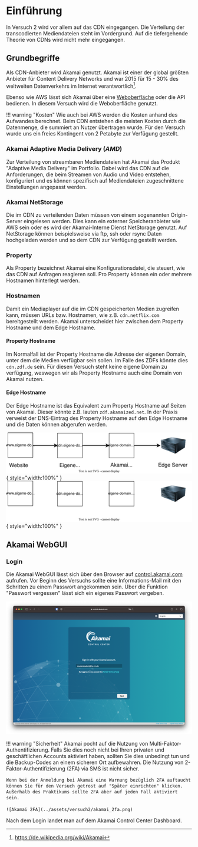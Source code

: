 # Einführung

In Versuch 2 wird vor allem auf das CDN eingegangen. Die Verteilung der transcodierten Mediendateien steht im Vordergrund. Auf die tiefergehende Theorie von CDNs wird nicht mehr eingegangen. 

## Grundbegriffe

Als CDN-Anbieter wird Akamai genutzt. Akamai ist einer der global größten Anbieter für Content Delivery Networks und war 2015 für 15 - 30% des weltweiten Datenverkehrs im Internet verantwortlich[^1].

[^1]: https://de.wikipedia.org/wiki/Akamai

Ebenso wie AWS lässt sich Akamai über eine [Weboberfläche](https://control.akamai.com) oder die API bedienen. In diesem Versuch wird die Weboberfläche genutzt.

!!! warning "Kosten"
    Wie auch bei AWS werden die Kosten anhand des Aufwandes berechnet. Beim CDN entstehen die meisten Kosten durch die Datenmenge, die summiert an Nutzer übertragen wurde. Für den Versuch wurde uns ein freies Kontingent von 2 Petabyte zur Verfügung gestellt.

### Akamai Adaptive Media Delivery (*AMD*)

Zur Verteilung von streambaren Mediendateien hat Akamai das Produkt "Adaptive Media Delivery" im Portfolio. Dabei wird das CDN auf die Anforderungen, die beim Streamen von Audio und Video entstehen, konfiguriert und es können spezifisch auf Mediendateien zugeschnittene Einstellungen angepasst werden.

### Akamai NetStorage

Die im CDN zu verteilenden Daten müssen von einem sogenannten Origin-Server eingelesen werden. Dies kann ein externer Speicheranbieter wie AWS sein oder es wird der Akamai-Interne Dienst NetStorage genutzt. Auf NetStorage können beispielsweise via ftp, ssh oder rsync Daten hochgeladen werden und so dem CDN zur Verfügung gestellt werden.

### Property

Als Property bezeichnet Akamai eine Konfigurationsdatei, die steuert, wie das CDN auf Anfragen reagieren soll. Pro Property können ein oder mehrere Hostnamen hinterlegt werden.

### Hostnamen

Damit ein Mediaplayer auf die im CDN gespeicherten Medien zugreifen kann, müssen URLs bzw. Hostnamen, wie z.B. `cdn.netflix.com` bereitgestellt werden. Akamai unterscheidet hier zwischen dem Property Hostname und dem Edge Hostname. 

#### Property Hostname

Im Normalfall ist der Property Hostname die Adresse der eigenen Domain, unter dem die Medien verfügbar sein sollen. Im Falle des ZDFs könnte dies `cdn.zdf.de` sein. Für diesen Versuch steht keine eigene Domain zu verfügung, weswegen wir als Property Hostname auch eine Domain von Akamai nutzen.

#### Edge Hostname

Der Edge Hostname ist das Equivalent zum Property Hostname auf Seiten von Akamai. Dieser könnte z.B. lauten `zdf.akamaized.net`. In der Praxis verweist der DNS-Eintrag des Property Hostname auf den Edge Hostname und die Daten können abgerufen werden.

![CDN Flussdiagramm](../assets/versuch2/diagrams/cdn-flow.svg#only-light){ style="width:100%" }
![CDN Flussdiagramm](../assets/versuch2/diagrams/cdn-flow_dark.svg#only-dark){ style="width:100%" }

## Akamai WebGUI

### Login

Die Akamai WebGUI lässt sich über den Browser auf [control.akamai.com](https://control.akamai.com) aufrufen. Vor Beginn des Versuchs sollte eine Informations-Mail mit den Schritten zu einem Passwort angekommen sein. Über die Funktion "Passwort vergessen" lässt sich ein eigenes Passwort vergeben.

![Akamai Login Maske](../assets/versuch2/akamai_login.png)

!!! warning "Sicherheit"
    Akamai pocht auf die Nutzung von Multi-Faktor-Authentifizierung. Falls Sie dies noch nicht bei Ihren privaten und geschäftlichen Accounts aktiviert haben, sollten Sie dies unbedingt tun und die Backup-Codes an einem sicheren Ort aufbewahren. Die Nutzung von 2-Faktor-Authentifizierung (2FA) via SMS ist nicht sicher.

    Wenn bei der Anmeldung bei Akamai eine Warnung bezüglich 2FA auftaucht können Sie für den Versuch getrost auf "Später einrichten" klicken. Außerhalb des Praktikums sollte 2FA aber auf jeden Fall aktiviert sein.

    ![Akamai 2FA](../assets/versuch2/akamai_2fa.png)

Nach dem Login landet man auf dem Akamai Control Center Dashboard.